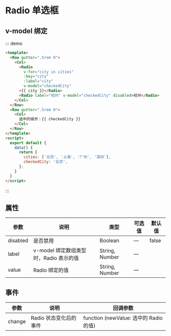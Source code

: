 # Radio 单选框


## v-model 绑定

::: demo

```html
<template>
  <Row gutter=".5rem 0">
    <Col>
      <Radio
        v-for="city in cities"
        :key="city"
        :label="city"
        v-model="checkedCity"
      >{{ city }}</Radio>
      <Radio label="杭州" v-model="checkedCity" disabled>杭州</Radio>
    </Col>
  </Row>
  <Row gutter=".5rem 0">
    <Col>
      选中的城市：{{ checkedCity }}
    </Col>
  </Row>
</template>
<script>
  export default {
    data() {
      return {
        cities: ['北京', '上海', '广州', '深圳'],
        checkedCity: '北京',
      };
    }
  }
</script>
```
:::

## 属性

| 参数  | 说明 | 类型 | 可选值 | 默认值 |
|-------|------ |------|------|------|
| disabled | 是否禁用 | Boolean | — | false |
| label | v-model 绑定数组类型时，Radio 表示的值 | String, Number | — |  |
| value | Radio 绑定的值 | String, Number | — | |

## 事件

| 参数  | 说明 | 回调参数 |
|-------|------ |------|
| change | Radio 状态变化后的事件 | function (newValue: 选中的 Radio 的值) |
